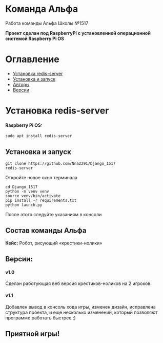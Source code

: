 # Команда Альфа

Работа команды Альфа Школы №1517

**Проект сделан под RaspberryPi с установленной операционной системой Raspberry Pi OS**
# Оглавление
- [Установка redis-server](https://github.com/Nna2291/Django_1517#установка-redis-server)
- [Установка и запуск](https://github.com/Nna2291/Django_1517#установка-и-запуск)
- [Авторы](https://github.com/Nna2291/Django_1517#состав-команды-альфа)
- [Версии](https://github.com/Nna2291/Django_1517#версии)
# Установка redis-server
#### Raspberry Pi OS:

```
sudo apt install redis-server
```
## Установка и запуск
```
git clone https://github.com/Nna2291/Django_1517
redis-server
```
Откройте новое окно терминала
```
cd Django_1517
python -m venv venv
source venv/bin/activate
pip install -r requirements.txt
python launch.py
```

После этого следуйте указаниям в консоли

## Состав команды Альфа


**Кейс:**
Робот, рисующий «крестики-нолики»


## Версии:
#### v1.0 
Сделан работующая веб версия крестиков-ноликов на 2 игроков.
#### v1.1
Добавлен вывод в консоль хода игры, изменен дизайн, исправлена структура проекта,
и еще несколько изменений, который позволяют программе работать быстрее ;)
## Приятной игры!
